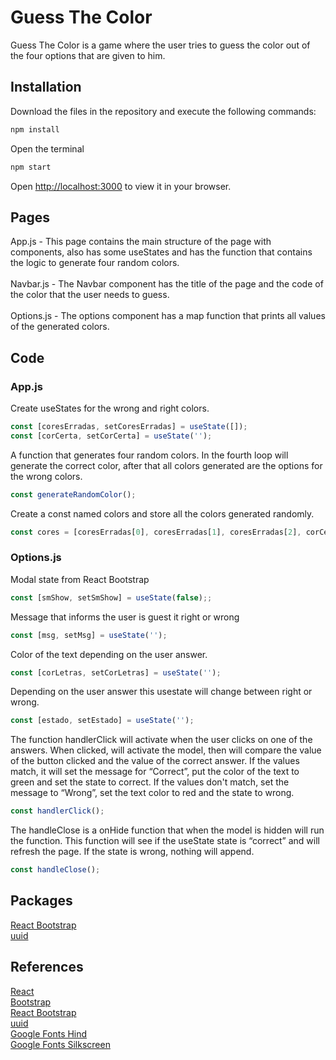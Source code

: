 # Guess The Color

Guess The Color is a game where the user tries to guess the color out of the four options that are given to him. 

## Installation

Download the files in the repository and execute the following commands:


```bash
npm install
```
Open the terminal

```bash
npm start
```
Open [http://localhost:3000](http://localhost:3000) to view it in your browser.

## Pages

App.js - This page contains the main structure of the page with components, also has some useStates and has the function that contains the logic to generate four random colors.\
\
Navbar.js - The Navbar component has the title of the page and the code of the color that the user needs to guess.\
\
Options.js - The options component has a map function that prints all values of the generated colors.

## Code

### App.js

Create useStates for the wrong and right colors.
```javascript
const [coresErradas, setCoresErradas] = useState([]);
const [corCerta, setCorCerta] = useState('');
```
A function that generates four random colors. In the fourth loop will generate the correct color, after that all colors generated are the options for the wrong colors.
```javascript
const generateRandomColor();
```
Create a const named colors and store all the colors generated randomly.
```javascript
const cores = [coresErradas[0], coresErradas[1], coresErradas[2], corCerta].sort();
```

### Options.js

Modal state from React Bootstrap
```javascript
const [smShow, setSmShow] = useState(false);;
```
Message that informs the user is guest it right or wrong
```javascript
const [msg, setMsg] = useState('');
```
Color of the text depending on the user answer.
```javascript
const [corLetras, setCorLetras] = useState('');
```
Depending on the user answer this usestate will change between right or wrong.
```javascript
const [estado, setEstado] = useState('');
```
The function handlerClick will activate when the user clicks on one of the answers. When clicked, will activate the model, then will compare the value of the button clicked and the value of the correct answer. If the values match, it will set the message for “Correct”, put the color of the text to green and set the state to correct. If the values don't match, set the message to “Wrong”, set the text color to red and the state to wrong.
```javascript
const handlerClick();
```
The handleClose is a onHide function that when the model is hidden will run the function. This function will see if the useState state is “correct” and will refresh the page. If the state is wrong, nothing will append.
```javascript
const handleClose();
```

## Packages

[React Bootstrap](https://react-bootstrap.github.io/)\
[uuid](https://github.com/uuidjs/uuid)

## References
[React](https://reactjs.org/)\
[Bootstrap](https://getbootstrap.com/)\
[React Bootstrap](https://react-bootstrap.github.io/)\
[uuid](https://github.com/uuidjs/uuid)\
[Google Fonts Hind](https://fonts.google.com/specimen/Hind?query=Hind)\
[Google Fonts Silkscreen](https://fonts.google.com/specimen/Silkscreen?query=Silkscreen)

